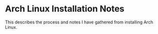 # Arch Linux Installation Notes
This describes the process and notes I have gathered from installing Arch Linux.

